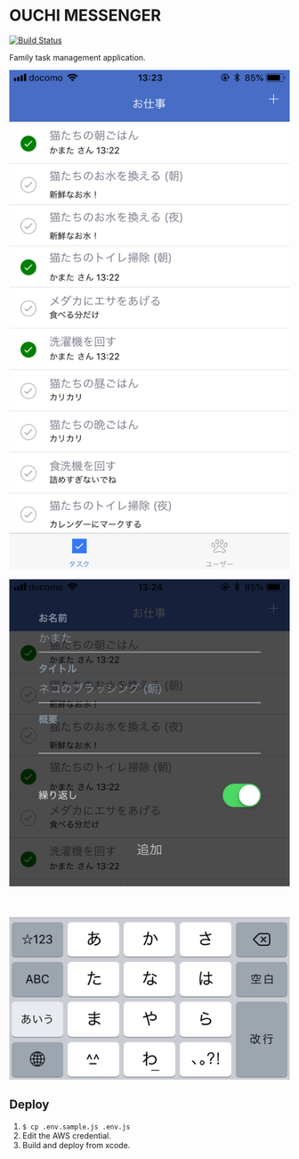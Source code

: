 # OUCHI MESSENGER

[![Build Status](https://travis-ci.org/kamataryo/ouchiMessenger.svg?branch=master)](https://travis-ci.org/kamataryo/ouchiMessenger)

Family task management application.

![Task List](./raw/screenshots/01_task-list.png)

![Add task](./raw/screenshots/02_add-task.png)

## Deploy

1.  `$ cp .env.sample.js .env.js`
2.  Edit the AWS credential.
3.  Build and deploy from xcode.
